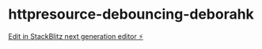 # httpresource-debouncing-deborahk

[Edit in StackBlitz next generation editor ⚡️](https://stackblitz.com/~/github.com/DeborahK/httpresource-debouncing-deborahk)